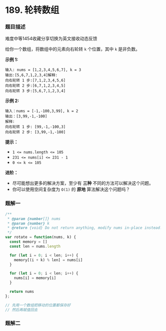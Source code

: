 # 189. 轮转数组

### 题目描述

难度中等1454收藏分享切换为英文接收动态反馈

给你一个数组，将数组中的元素向右轮转 `k` 个位置，其中 `k` 是非负数。

**示例 1:**

```
输入: nums = [1,2,3,4,5,6,7], k = 3
输出:[5,6,7,1,2,3,4]解释:
向右轮转 1 步:[7,1,2,3,4,5,6]
向右轮转 2 步:[6,7,1,2,3,4,5]
向右轮转 3 步:[5,6,7,1,2,3,4]
```

**示例 2:**

```
输入：nums = [-1,-100,3,99], k = 2
输出：[3,99,-1,-100]
解释:
向右轮转 1 步: [99,-1,-100,3]
向右轮转 2 步: [3,99,-1,-100]
```

**提示：**

- `1 <= nums.length <= 105`
- `231 <= nums[i] <= 231 - 1`
- `0 <= k <= 105`

**进阶：**

- 尽可能想出更多的解决方案，至少有 **三种** 不同的方法可以解决这个问题。
- 你可以使用空间复杂度为 `O(1)` 的 **原地** 算法解决这个问题吗？

### 题解一

```jsx
/**
 * @param {number[]} nums
 * @param {number} k
 * @return {void} Do not return anything, modify nums in-place instead.
 */
var rotate = function(nums, k) {
  const memory = []
  const len = nums.length

  for (let i = 0; i < len; i++) {
    memory[(i + k) % len] = nums[i]
  }

  for (let i = 0; i < len; i++) {
    nums[i] = memory[i]
  }

  return nums
};

// 先用一个数组把移动的位置都保存好
// 然后再赋值回去
```

### 题解二